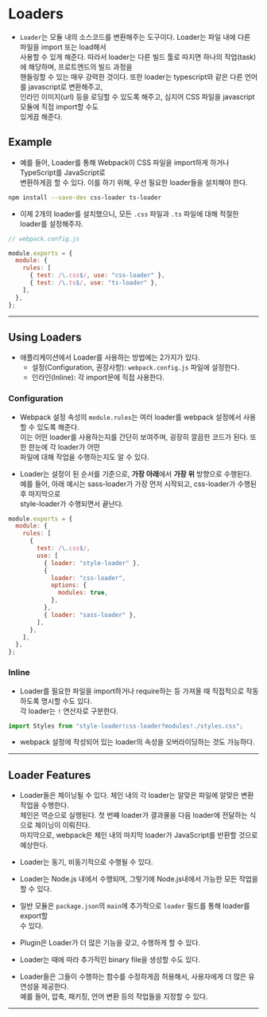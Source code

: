 # Loaders

- `Loader`는 모듈 내의 소스코드를 변환해주는 도구이다. Loader는 파일 내에 다른 파일을 import 또는 load해서  
  사용할 수 있게 해준다. 따라서 loader는 다른 빌드 툴로 따지면 하나의 작업(task)에 해당하며, 프로트엔드의 빌드 과정을  
  핸들링할 수 있는 매우 강력한 것이다. 또한 loader는 typescript와 같은 다른 언어를 javascript로 변환해주고,  
  인라인 이미지(url) 등을 로딩할 수 있도록 해주고, 심지어 CSS 파일을 javascript 모듈에 직접 import할 수도  
  있게끔 해준다.

<h2>Example</h2>

- 예를 들어, Loader를 통해 Webpack이 CSS 파일을 import하게 하거나 TypeScript를 JavaScript로  
  변환하게끔 할 수 있다. 이를 하기 위해, 우선 필요한 loader들을 설치해야 한다.

```sh
npm install --save-dev css-loader ts-loader
```

- 이제 2개의 loader를 설치했으니, 모든 `.css` 파일과 `.ts` 파일에 대해 적절한 loader를 설정해주자.

```js
// webpack.config.js

module.exports = {
  module: {
    rules: [
      { test: /\.css$/, use: "css-loader" },
      { test: /\.ts$/, use: "ts-loader" },
    ],
  },
};
```

<hr/>

<h2>Using Loaders</h2>

- 애플리케이션에서 Loader를 사용하는 방법에는 2가지가 있다.
  - 설정(Configuration, 권장사항): `webpack.config.js` 파일에 설정한다.
  - 인라인(Inline): 각 import문에 직접 사용한다.

<h3>Configuration</h3>

- Webpack 설정 속성의 `module.rules`는 여러 loader를 webpack 설정에서 사용할 수 있도록 해준다.  
  이는 어떤 loader를 사용하는지를 간단히 보여주며, 굉장히 깔끔한 코드가 된다. 또한 한눈에 각 loader가 어떤  
  파일에 대해 작업을 수행하는지도 알 수 있다.

- Loader는 설정이 된 순서를 기준으로, **가장 아래**에서 **가장 위** 방향으로 수행된다.  
  예를 들어, 아래 예시는 sass-loader가 가장 먼저 시작되고, css-loader가 수행된 후 마지막으로  
  style-loader가 수행되면서 끝난다.

```js
module.exports = {
  module: {
    rules: [
      {
        test: /\.css$/,
        use: [
          { loader: "style-loader" },
          {
            loader: "css-loader",
            options: {
              modules: true,
            },
          },
          { loader: "sass-loader" },
        ],
      },
    ],
  },
};
```

<h3>Inline</h3>

- Loader를 필요한 파일을 import하거나 require하는 등 가져올 때 직접적으로 작동하도록 명시할 수도 있다.  
  각 loader는 `!` 연산자로 구분한다.

```js
import Styles from "style-loader!css-loader?modules!./styles.css";
```

- webpack 설정에 작성되어 있는 loader의 속성을 오버라이딩하는 것도 가능하다.
<hr/>

<h2>Loader Features</h2>

- Loader들은 체이닝될 수 있다. 체인 내의 각 loader는 알맞은 파일에 알맞은 변환 작업을 수행한다.  
  체인은 역순으로 실행된다. 첫 번째 loader가 결과물을 다음 loader에 전달하는 식으로 체이닝이 이뤄진다.  
  마지막으로, webpack은 체인 내의 마지막 loader가 JavaScript를 반환할 것으로 예상한다.

- Loader는 동기, 비동기적으로 수행될 수 있다.
- Loader는 Node.js 내에서 수행되며, 그렇기에 Node.js내에서 가능한 모든 작업을 할 수 있다.
- 일반 모듈은 `package.json`의 `main`에 추가적으로 `loader` 필드를 통해 loader를 export할  
  수 있다.
- Plugin은 Loader가 더 많은 기능을 갖고, 수행하게 할 수 있다.
- Loader는 때에 따라 추가적인 binary file을 생성할 수도 있다.

- Loader들은 그들이 수행하는 함수를 수정하게끔 허용해서, 사용자에게 더 많은 유연성을 제공한다.  
 예를 들어, 압축, 패키징, 언어 변환 등의 작업들을 지정할 수 있다.
<hr/>

